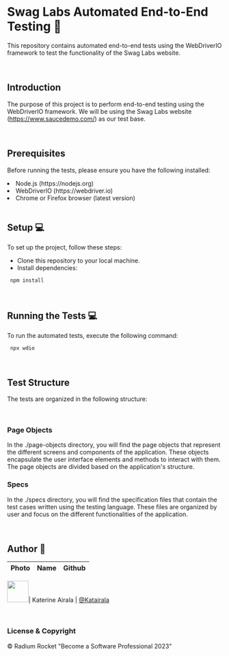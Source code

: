 # Swag Labs Automated End-to-End Testing  🤖
This repository contains automated end-to-end tests using the WebDriverIO framework to test the functionality of the Swag Labs website.

<br>

## Introduction
The purpose of this project is to perform end-to-end testing using the WebDriverIO framework. We will be using the Swag Labs website (https://www.saucedemo.com/) as our test base.

<br>

## Prerequisites
Before running the tests, please ensure you have the following installed:


<li>Node.js (https://nodejs.org)</li>
<li>WebDriverIO (https://webdriver.io)</li>
<li>Chrome or Firefox browser (latest version)</li>


<br>

## Setup 💻
To set up the project, follow these steps:

- Clone this repository to your local machine.
- Install dependencies: 

```console
 npm install
```

<br>

## Running the Tests 💻
To run the automated tests, execute the following command:

```console
 npx wdio
```

<br>

## Test Structure
The tests are organized in the following structure:

<br>

### Page Objects
In the ./page-objects directory, you will find the page objects that represent the different screens and components of the application. These objects encapsulate the user interface elements and methods to interact with them. The page objects are divided based on the application's structure.

### Specs
In the ./specs directory, you will find the specification files that contain the test cases written using the testing language. These files are organized by user and focus on the different functionalities of the application.

<br>

## Author  🥰

| Photo | Name | Github | 
| :---: | :--: | :----: |

<img src="https://avatars.githubusercontent.com/u/127452795?v=4" height="50" width="50">| Katerine Airala | [@Katairala](https://github.com/Katairala)

<br>

### License & Copyright

© Radium Rocket "Become a Software Professional 2023"



